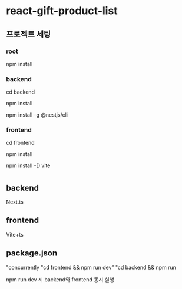 # react-gift-product-list
## 프로젝트 세팅
### root
npm install

### backend
cd backend

npm install

npm install -g @nestjs/cli

### frontend
cd frontend

npm install

npm install -D vite


#

## backend
Next.ts

## frontend
Vite+ts

## package.json
"concurrently \"cd frontend && npm run dev\" \"cd backend && npm run

npm run dev 시 backend와 frontend 동시 실행
